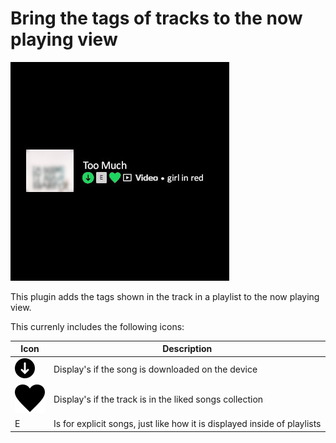 # Bring the tags of tracks to the now playing view

![Preview image](https://raw.githubusercontent.com/Plueres/spicetify-extensions/main/track-tags/preview.jpg)

This plugin adds the tags shown in the track in a playlist to the now playing view.

This currenly includes the following icons:

| Icon | Description |
|------|-------------|
| ![Available offline](https://raw.githubusercontent.com/Plueres/spicetify-extensions/main/track-tags/download.svg) | Display's if the song is downloaded on the device |
| ![Like](https://raw.githubusercontent.com/Plueres/spicetify-extensions/main/track-tags/like.svg) | Display's if the track is in the liked songs collection |
| E | Is for explicit songs, just like how it is displayed inside of playlists|
